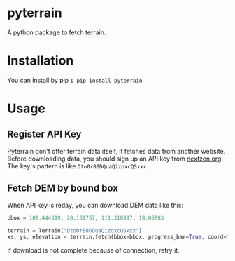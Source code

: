 # pyterrain
A python package to fetch terrain.

# Installation
You can install by pip `$ pip install pyterrain`

# Usage

## Register API Key
Pyterrain don't offer terrain data itself, it fetches data from another website. Before downloading data, you should sign up an API key from [nextzen.org](https://developers.nextzen.org/). The key's pattern is like `Dto0r88DQuaQizoxcQSxxx`

## Fetch DEM by bound box
When API key is reday, you can download DEM data like this:

```python
bbox = 108.444319, 20.161757, 111.318897, 18.05883

terrain = Terrain("Dto0r88DQuaQizoxcQSxxx")
xs, ys, elevation = terrain.fetch(bbox=bbox, progress_bar=True, coord="lonlat", zoom=10)
```

If download is not complete because of connection, retry it.
